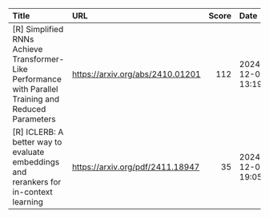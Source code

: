 | Title                                                                                                  | URL                              |   Score | Date                |
|:-------------------------------------------------------------------------------------------------------|:---------------------------------|--------:|:--------------------|
| [R] Simplified RNNs Achieve Transformer-Like Performance with Parallel Training and Reduced Parameters | https://arxiv.org/abs/2410.01201 |     112 | 2024-12-02 13:19:02 |
| [R] ICLERB: A better way to evaluate embeddings and rerankers for in-context learning                  | https://arxiv.org/pdf/2411.18947 |      35 | 2024-12-04 19:05:25 |